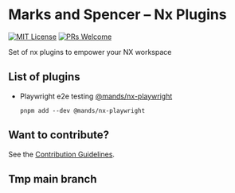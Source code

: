 # Marks and Spencer – Nx Plugins

[![MIT License](https://img.shields.io/github/license/marksandspencer/nx-plugins)](https://github.com/marksandspencer/nx-plugins/blob/main/LICENSE.md) [![PRs Welcome](https://img.shields.io/badge/PRs-welcome-brightgreen.svg)](https://github.com/marksandspencer/nx-plugins/blob/main/CONTRIBUTING.md)

Set of nx plugins to empower your NX workspace

## List of plugins

- Playwright e2e testing [@mands/nx-playwright](packages/nx-playwright)

  `pnpm add --dev @mands/nx-playwright`

## Want to contribute?

See the [Contribution Guidelines](/CONTRIBUTING.md).

## Tmp main branch
